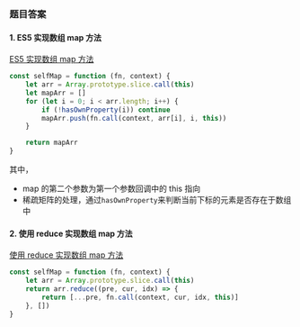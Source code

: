 ### 题目答案
#### 1. ES5 实现数组 map 方法
[ES5 实现数组 map 方法](https://juejin.im/post/5cef46226fb9a07eaf2b7516#heading-1)

```js
const selfMap = function (fn, context) {
    let arr = Array.prototype.slice.call(this)
    let mapArr = []
    for (let i = 0; i < arr.length; i++) {
        if (!hasOwnProperty(i)) continue
        mapArr.push(fn.call(context, arr[i], i, this))
    }

    return mapArr
}
```
其中，
+ map 的第二个参数为第一个参数回调中的 this 指向
+ 稀疏矩阵的处理，通过`hasOwnProperty`来判断当前下标的元素是否存在于数组中

#### 2. 使用 reduce 实现数组 map 方法
[使用 reduce 实现数组 map 方法](https://juejin.im/post/5cef46226fb9a07eaf2b7516#heading-2)
```js
const selfMap = function (fn, context) {
    let arr = Array.prototype.slice.call(this)
    return arr.reduce((pre, cur, idx) => {
        return [...pre, fn.call(context, cur, idx, this)]
    }, [])
}
```